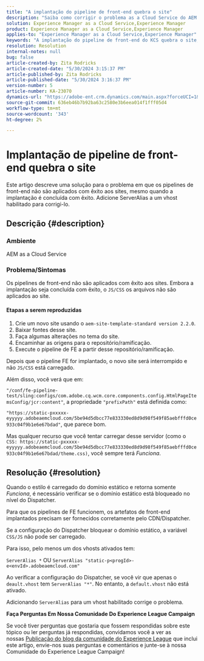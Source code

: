 ```yaml
---
title: "A implantação do pipeline de front-end quebra o site"
description: "Saiba como corrigir o problema as a Cloud Service do AEM em que a implantação do pipeline de front-end quebra o site. Adicione ServerAlias a um vhost habilitado."
solution: Experience Manager as a Cloud Service,Experience Manager
product: Experience Manager as a Cloud Service,Experience Manager
applies-to: "Experience Manager as a Cloud Service,Experience Manager"
keywords: "A implantação do pipeline de front-end do KCS quebra o site, os arquivos AEM as a Cloud Service, js/css não são aplicados"
resolution: Resolution
internal-notes: null
bug: false
article-created-by: Zita Rodricks
article-created-date: "5/30/2024 3:15:37 PM"
article-published-by: Zita Rodricks
article-published-date: "5/30/2024 3:16:37 PM"
version-number: 5
article-number: KA-23070
dynamics-url: "https://adobe-ent.crm.dynamics.com/main.aspx?forceUCI=1&pagetype=entityrecord&etn=knowledgearticle&id=4a765876-971e-ef11-840a-000d3a372703"
source-git-commit: 636eb46b7b92ba63c2580e3b6eea014f1fff05d4
workflow-type: tm+mt
source-wordcount: '343'
ht-degree: 2%

---
```


# Implantação de pipeline de front-end quebra o site


Este artigo descreve uma solução para o problema em que os pipelines de front-end não são aplicados com êxito aos sites, mesmo quando a implantação é concluída com êxito. Adicione ServerAlias a um vhost habilitado para corrigi-lo.



## Descrição {#description}


### Ambiente

AEM as a Cloud Service

### Problema/Sintomas

Os pipelines de front-end não são aplicados com êxito aos sites. Embora a implantação seja concluída com êxito, o `JS/CSS` os arquivos não são aplicados ao site.

#### Etapas a serem reproduzidas

1. Crie um novo site usando o `aem-site-template-standard version 2.2.0`.
2. Baixar fontes desse site.
3. Faça algumas alterações no tema do site.
4. Encaminhar as origens para o repositório/ramificação.
5. Execute o pipeline de FE a partir desse repositório/ramificação.


Depois que o pipeline FE for implantado, o novo site será interrompido e não `JS/CSS` está carregado.

Além disso, você verá que em:

`"/conf/fe-pipeline-test/sling:configs/com.adobe.cq.wcm.core.components.config.HtmlPageItemsConfig/jcr:content"`, a propriedade `"prefixPath"` está definida como:

`"https://static-pxxxxx-eyyyyy.adobeaemcloud.com/5be94d5dbcc77e833330ed8d9d98f549f85aebfffd0ce933c04f9b1e6e67bdad"`, que parece bom.

Mas qualquer recurso que você tentar carregar desse servidor (como o `CSS: https://static-pxxxxx-eyyyyy.adobeaemcloud.com/5be94d5dbcc77e833330ed8d9d98f549f85aebfffd0ce933c04f9b1e6e67bdad/theme.css)`, você sempre terá *Funciona*.


## Resolução {#resolution}


Quando o estilo é carregado do domínio estático e retorna somente *Funciona*, é necessário verificar se o domínio estático está bloqueado no nível do Dispatcher.

Para que os pipelines de FE funcionem, os artefatos de front-end implantados precisam ser fornecidos corretamente pelo CDN/Dispatcher.

Se a configuração do Dispatcher bloquear o domínio estático, a variável `CSS/JS` não pode ser carregado.

Para isso, pelo menos um dos vhosts ativados tem:

`ServerAlias *`
OU
`ServerAlias "static-p<progId>-e<envId>.adobeaemcloud.com"`

Ao verificar a configuração do Dispatcher, se você vir que apenas o `deault.vhost` tem `ServerAlias "*"`. No entanto, a `default.vhost` não está ativado.

Adicionando `ServerAlias` para um vhost habilitado corrige o problema.



<b>Faça Perguntas Em Nossa Comunidade Do Experience League Campaign</b>

Se você tiver perguntas que gostaria que fossem respondidas sobre este tópico ou ler perguntas já respondidas, convidamos você a ver as nossas [Publicação do blog da comunidade do Experience League](https://experienceleaguecommunities.adobe.com/t5/adobe-experience-manager-blogs/introducing-top-kcs-articles-curated-for-your-aem/ba-p/672734#M1180) que inclui este artigo, envie-nos suas perguntas e comentários e junte-se à nossa Comunidade do Experience League Campaign!
